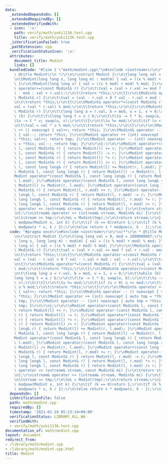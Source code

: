 ```yaml
---
data:
  _extendedDependsOn: []
  _extendedRequiredBy: []
  _extendedVerifiedWith:
  - icon: ':x:'
    path: verify/math/yuki1136.test.cpp
    title: verify/math/yuki1136.test.cpp
  _isVerificationFailed: true
  _pathExtension: cpp
  _verificationStatusIcon: ':x:'
  attributes:
    document_title: Modint
    links: []
  bundledCode: "#line 2 \"math/modint.cpp\"\n#include <iostream>\r\n\r\n/**\r\n *\
    \ @title Modint\r\n */\r\n\r\nstruct Modint {\r\n\tlong long val = 0, mod = 1000000007;\r\
    \n\tModint(long long x, long long m) : mod(m) { val = ((x % mod) + mod) % mod;\
    \ }\r\n\tModint(long long x) { val = ((x % mod) + mod) % mod; }\r\n\r\n\tModint&\
    \ operator+=(const Modint& r) {\r\n\t\tval = (val + r.val >= mod ? val + r.val\
    \ - mod : val + r.val);\r\n\t\treturn *this;\r\n\t}\r\n\tModint& operator-=(const\
    \ Modint& r) {\r\n\t\tval = (val - r.val < 0 ? val - r.val + mod : val - r.val);\r\
    \n\t\treturn *this;\r\n\t}\r\n\tModint& operator*=(const Modint& r) {\r\n\t\t\
    val = (val * r.val) % mod;\r\n\t\treturn *this;\r\n\t}\r\n\tModint& operator/=(const\
    \ Modint& r) {\r\n\t\tlong long a = r.val, b = mod, u = 1, v = 0;\r\n\t\twhile\
    \ (b) {\r\n\t\t\tlong long t = a / b;\r\n\t\t\ta -= t * b; swap(a, b);\r\n\t\t\
    \tu -= t * v; swap(u, v);\r\n\t\t}\r\n\t\tu %= mod;\r\n\t\tif (u < 0) u += mod;\r\
    \n\t\tval = val * u % mod;\r\n\t\treturn *this;\r\n\t}\r\n\r\n\tModint& operator\
    \ ++ () noexcept { val++; return *this; }\r\n\tModint& operator -- () noexcept\
    \ { val--; return *this; }\r\n\tModint operator ++ (int) noexcept { auto tmp =\
    \ *this; val++; return tmp; }\r\n\tModint operator -- (int) noexcept { auto tmp\
    \ = *this; val--; return tmp; }\r\n\r\n};\r\n\r\nModint operator+(const Modint&\
    \ l, const Modint& r) { return Modint(l) += r; }\r\nModint operator-(const Modint&\
    \ l, const Modint& r) { return Modint(l) -= r; }\r\nModint operator*(const Modint&\
    \ l, const Modint& r) { return Modint(l) *= r; }\r\nModint operator/(const Modint&\
    \ l, const Modint& r) { return Modint(l) /= r; }\r\nModint operator+(const Modint&\
    \ l, const long long& r) { return Modint(l) += Modint(r, l.mod); }\r\nModint operator-(const\
    \ Modint& l, const long long& r) { return Modint(l) -= Modint(r, l.mod); }\r\n\
    Modint operator*(const Modint& l, const long long& r) { return Modint(l) *= Modint(r,\
    \ l.mod); }\r\nModint operator/(const Modint& l, const long long& r) { return\
    \ Modint(l) /= Modint(r, l.mod); }\r\nModint operator+(const long long& l, const\
    \ Modint& r) { return Modint(l, r.mod) += r; }\r\nModint operator-(const long\
    \ long& l, const Modint& r) { return Modint(l, r.mod) -= r; }\r\nModint operator*(const\
    \ long long& l, const Modint& r) { return Modint(l, r.mod) *= r; }\r\nModint operator/(const\
    \ long long& l, const Modint& r) { return Modint(l, r.mod) /= r; }\r\n\r\nostream&\
    \ operator << (ostream& stream, const Modint& mi) {\r\n\treturn stream << mi.val;\r\
    \n};\r\nistream& operator >> (istream& stream, Modint& mi) {\r\n\tlong long tmp;\r\
    \n\tstream >> tmp;\r\n\tmi = Modint(tmp);\r\n\treturn stream;\r\n};\r\nModint\
    \ modpow(Modint x, int k) {\r\n\tif (k == 0)return 1;\r\n\tif (k % 2 == 0) return\
    \ modpow(x * x, k / 2);\r\n\telse return x * modpow(x, k - 1);\r\n}\n"
  code: "#pragma once\r\n#include <iostream>\r\n\r\n/**\r\n * @title Modint\r\n */\r\
    \n\r\nstruct Modint {\r\n\tlong long val = 0, mod = 1000000007;\r\n\tModint(long\
    \ long x, long long m) : mod(m) { val = ((x % mod) + mod) % mod; }\r\n\tModint(long\
    \ long x) { val = ((x % mod) + mod) % mod; }\r\n\r\n\tModint& operator+=(const\
    \ Modint& r) {\r\n\t\tval = (val + r.val >= mod ? val + r.val - mod : val + r.val);\r\
    \n\t\treturn *this;\r\n\t}\r\n\tModint& operator-=(const Modint& r) {\r\n\t\t\
    val = (val - r.val < 0 ? val - r.val + mod : val - r.val);\r\n\t\treturn *this;\r\
    \n\t}\r\n\tModint& operator*=(const Modint& r) {\r\n\t\tval = (val * r.val) %\
    \ mod;\r\n\t\treturn *this;\r\n\t}\r\n\tModint& operator/=(const Modint& r) {\r\
    \n\t\tlong long a = r.val, b = mod, u = 1, v = 0;\r\n\t\twhile (b) {\r\n\t\t\t\
    long long t = a / b;\r\n\t\t\ta -= t * b; swap(a, b);\r\n\t\t\tu -= t * v; swap(u,\
    \ v);\r\n\t\t}\r\n\t\tu %= mod;\r\n\t\tif (u < 0) u += mod;\r\n\t\tval = val *\
    \ u % mod;\r\n\t\treturn *this;\r\n\t}\r\n\r\n\tModint& operator ++ () noexcept\
    \ { val++; return *this; }\r\n\tModint& operator -- () noexcept { val--; return\
    \ *this; }\r\n\tModint operator ++ (int) noexcept { auto tmp = *this; val++; return\
    \ tmp; }\r\n\tModint operator -- (int) noexcept { auto tmp = *this; val--; return\
    \ tmp; }\r\n\r\n};\r\n\r\nModint operator+(const Modint& l, const Modint& r) {\
    \ return Modint(l) += r; }\r\nModint operator-(const Modint& l, const Modint&\
    \ r) { return Modint(l) -= r; }\r\nModint operator*(const Modint& l, const Modint&\
    \ r) { return Modint(l) *= r; }\r\nModint operator/(const Modint& l, const Modint&\
    \ r) { return Modint(l) /= r; }\r\nModint operator+(const Modint& l, const long\
    \ long& r) { return Modint(l) += Modint(r, l.mod); }\r\nModint operator-(const\
    \ Modint& l, const long long& r) { return Modint(l) -= Modint(r, l.mod); }\r\n\
    Modint operator*(const Modint& l, const long long& r) { return Modint(l) *= Modint(r,\
    \ l.mod); }\r\nModint operator/(const Modint& l, const long long& r) { return\
    \ Modint(l) /= Modint(r, l.mod); }\r\nModint operator+(const long long& l, const\
    \ Modint& r) { return Modint(l, r.mod) += r; }\r\nModint operator-(const long\
    \ long& l, const Modint& r) { return Modint(l, r.mod) -= r; }\r\nModint operator*(const\
    \ long long& l, const Modint& r) { return Modint(l, r.mod) *= r; }\r\nModint operator/(const\
    \ long long& l, const Modint& r) { return Modint(l, r.mod) /= r; }\r\n\r\nostream&\
    \ operator << (ostream& stream, const Modint& mi) {\r\n\treturn stream << mi.val;\r\
    \n};\r\nistream& operator >> (istream& stream, Modint& mi) {\r\n\tlong long tmp;\r\
    \n\tstream >> tmp;\r\n\tmi = Modint(tmp);\r\n\treturn stream;\r\n};\r\nModint\
    \ modpow(Modint x, int k) {\r\n\tif (k == 0)return 1;\r\n\tif (k % 2 == 0) return\
    \ modpow(x * x, k / 2);\r\n\telse return x * modpow(x, k - 1);\r\n}"
  dependsOn: []
  isVerificationFile: false
  path: math/modint.cpp
  requiredBy: []
  timestamp: '2021-01-24 05:23:14+09:00'
  verificationStatus: LIBRARY_ALL_WA
  verifiedWith:
  - verify/math/yuki1136.test.cpp
documentation_of: math/modint.cpp
layout: document
redirect_from:
- /library/math/modint.cpp
- /library/math/modint.cpp.html
title: Modint
---
```

